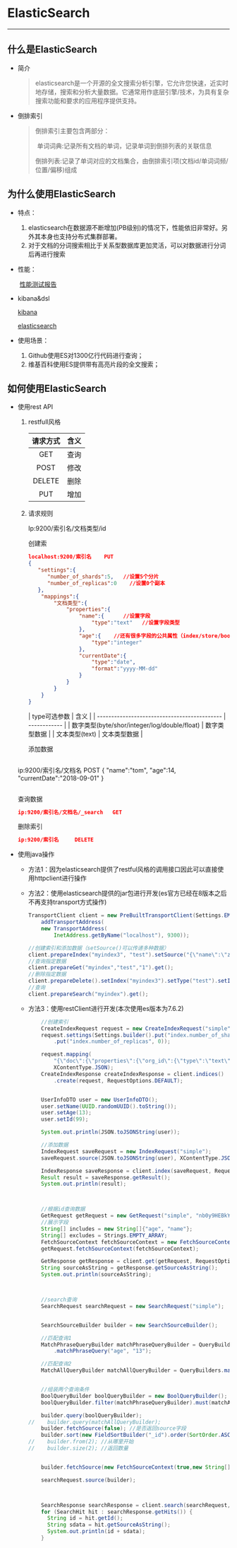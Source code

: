 # ElasticSearch

--------------------

## 什么是ElasticSearch

* 简介

  > elasticsearch是一个开源的全文搜索分析引擎，它允许您快速，近实时地存储，搜索和分析大量数据。它通常用作底层引擎/技术，为具有复杂搜索功能和要求的应用程序提供支持。

* 倒排索引

  > 倒排索引主要包含两部分：
  >
  > ​	单词词典:记录所有文档的单词，记录单词到倒排列表的关联信息
  >
  > ​	倒排列表:记录了单词对应的文档集合，由倒排索引项(文档id/单词词频/位置/偏移)组成

  

## 为什么使用ElasticSearch

* 特点：

  	1. elasticsearch在数据源不断增加(PB级别)的情况下，性能依旧非常好。另外其本身也支持分布式集群部署。
   	2. 对于文档的分词搜索相比于关系型数据库更加灵活，可以对数据进行分词后再进行搜索

* 性能：

  ​	[性能测试报告](https://github.com/mkocikowski/esbench)

* kibana&dsl

    [kibana](./kibana.txt)

   [elasticsearch](./elasticsearch.txt)

* 使用场景：

  1. Github使用ES对1300亿行代码进行查询；
  2. 维基百科使用ES提供带有高亮片段的全文搜索；

## 如何使用ElasticSearch

* 使用rest API

  1. restfull风格

     | 请求方式 | 含义 |
     | :------: | :--: |
     |   GET    | 查询 |
     |   POST   | 修改 |
     |  DELETE  | 删除 |
     |   PUT    | 增加 |

  2. 请求规则

     Ip:9200/索引名/文档类型/id

     创建索

     ```json
     localhost:9200/索引名    PUT
     {
     	"settings":{
           "number_of_shards":5,   //设置5个分片
           "number_of_replicas":0    //设置0个副本
     	},
         "mappings":{
             "文档类型":{
                 "properties":{
                     "name":{      //设置字段   
                         "type":"text"   //设置字段类型
                     },
                     "age":{    //还有很多字段的公共属性（index/store/boost/analyzer）
                         "type":"integer"
                     },
                     "currentDate":{
                         "type":"date",
                         "format":"yyyy-MM-dd"
                     }   
                 }
             }
         } 
     }
     ```

     | type可选参数                                 | 含义         |
  | -------------------------------------------- | ------------ |
     | 数字类型(byte/shor/integer/log/double/float) | 数字类型数据 |
     | 文本类型(text)                               | 文本类型数据 |
     
     
     
     添加数据
     
     ```json
  ip:9200/索引名/文档名    POST
     {
      "name":"tom",
         "age":14,
         "currentDate":"2018-09-01"
     }
     ```
  ```
     
  查询数据
     
     ```json
     ip:9200/索引名/文档名/_search   GET
  ```

     删除索引

     ```json
     ip:9200/索引名     DELETE
     ```

* 使用java操作

  * 方法1：因为elasticsearch提供了restful风格的调用接口因此可以直接使用httpclient进行操作

  * 方法2：使用elasticsearch提供的jar包进行开发(es官方已经在8版本之后不再支持transport方式操作)

    ```java
    TransportClient client = new PreBuiltTransportClient(Settings.EMPTY).
        addTransportAddress(
        new TransportAddress(
            InetAddress.getByName("localhost"), 9300));
    
    //创建索引和添加数据（setSource()可以传递多种数据）
    client.prepareIndex("myindex3", "test").setSource("{\"name\":\"zs\",\"age\":19}", XContentType.JSON).get();
    //查询指定数据
    client.prepareGet("myindex","test","1").get();
    //删除指定数据
    client.prepareDelete().setIndex("myindex3").setType("test").setId("1").get();
    //查询
    client.prepareSearch("myindex").get();
    ```
    
  * 方法3：使用restClient进行开发(本次使用es版本为7.6.2)
  
    ```java
        //创建索引
        CreateIndexRequest request = new CreateIndexRequest("simple");
        request.settings(Settings.builder().put("index.number_of_shards", 1)
            .put("index.number_of_replicas", 0));
    
        request.mapping(
            "{\"doc\":{\"properties\":{\"org_id\":{\"type\":\"text\",\"fields\":{\"keyword\":{\"type\":\"keyword\"}}},\"class_name\":{\"type\":\"text\",\"fields\":{\"keyword\":{\"type\":\"keyword\"}}},\"name\":{\"type\":\"text\",\"fields\":{\"keyword\":{\"type\":\"keyword\"}}},\"age\":{\"type\":\"integer\"}}}}",
            XContentType.JSON);
        CreateIndexResponse createIndexResponse = client.indices()
            .create(request, RequestOptions.DEFAULT);
    
    
        UserInfoDTO user = new UserInfoDTO();
        user.setName(UUID.randomUUID().toString());
        user.setAge(13);
        user.setId(99);
    
        System.out.println(JSON.toJSONString(user));
    
        //添加数据
        IndexRequest saveRequest = new IndexRequest("simple");
        saveRequest.source(JSON.toJSONString(user), XContentType.JSON);
    
        IndexResponse saveResponse = client.index(saveRequest, RequestOptions.DEFAULT);
        Result result = saveResponse.getResult();
        System.out.println(result);
    
    
    
        //根据id查询数据
        GetRequest getRequest = new GetRequest("simple", "nb0y9HEBkY-_CmMLWUQh");
        //展示字段
        String[] includes = new String[]{"age", "name"};
        String[] excludes = Strings.EMPTY_ARRAY;
        FetchSourceContext fetchSourceContext = new FetchSourceContext(true, includes, excludes);
        getRequest.fetchSourceContext(fetchSourceContext);
    
        GetResponse getResponse = client.get(getRequest, RequestOptions.DEFAULT);
        String sourceAsString = getResponse.getSourceAsString();
        System.out.println(sourceAsString);
    
    
    
        //search查询
        SearchRequest searchRequest = new SearchRequest("simple");
    
    
        SearchSourceBuilder builder = new SearchSourceBuilder();
    
        //匹配查询1
        MatchPhraseQueryBuilder matchPhraseQueryBuilder = QueryBuilders
            .matchPhraseQuery("age", "13");
    
        //匹配查询2
        MatchAllQueryBuilder matchAllQueryBuilder = QueryBuilders.matchAllQuery();
    
    
        //组装两个查询条件
        BoolQueryBuilder boolQueryBuilder = new BoolQueryBuilder();
        boolQueryBuilder.filter(matchPhraseQueryBuilder).must(matchAllQueryBuilder);
    
        builder.query(boolQueryBuilder);
    //    builder.query(matchAllQueryBuilder);
        builder.fetchSource(false); //是否返回source字段
        builder.sort(new FieldSortBuilder("_id").order(SortOrder.ASC));//按照指定顺序排序
    //    builder.from(2); //从哪里开始
    //    builder.size(2); //返回数量
    
    
        builder.fetchSource(new FetchSourceContext(true,new String[]{"name","age","id"},Strings.EMPTY_ARRAY));
    
        searchRequest.source(builder);
    
    
    
        SearchResponse searchResponse = client.search(searchRequest, RequestOptions.DEFAULT);
        for (SearchHit hit : searchResponse.getHits()) {
          String id = hit.getId();
          String sdata = hit.getSourceAsString();
          System.out.println(id + sdata);
        }
    ```

